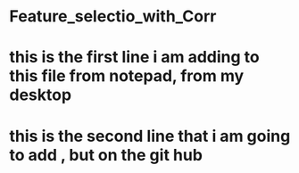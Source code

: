 # Feature_selectio_with_Corr
# this is the first line i am adding to this file from notepad, from my desktop
# this is the second line that i am going to add , but on the git hub
